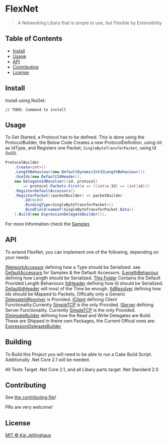 

# FlexNet

> A Networking Libary that is simple to use, but Flexible by Extensibility

## Table of Contents

- [Install](#install)
- [Usage](#usage)
- [API](#api)
- [Contributing](#contributing)
- [License](#license)

## Install
Install using NuGet:

```
// TODO: Command to install
```

## Usage
To Get Started, a Protocol has to be defined.
This is done using the ProtocolBuilder, the Below Code Creates a new ProtocolDefinition, using int as IdType, and Registers one Packet, `SingleByteTransferPacket`, using Id 0x00.
```c#
ProtocolBuilder
    .Create<int>()
    .LengthBehaviour(new DefaultDynamicInt32LengthBehaviour())
    .UseIds(new DefaultIdHeader(), 
    new DelegateIdResolver((id, protocol) 
        => protocol.Packets.First(x => ((int)x.Id) == (int)id)))
    .RegisterDefaultAccessors()
    .RegisterPacket((packetBuilder) => packetBuilder
        .Id(0x00)
        .BindingType<SingleByteTransferPacket>()
        .BindField(nameof(SingleByteTransferPacket.Data))
    ).Build(new ExpressionDelegateBuilder());
```

For more Information check the [Samples](./Samples/)

## API
To extend FlexNet, you can implement one of the following, depending on your needs:

[INetworkAccessor](./FlexNet.Core/INetworkAccessor.cs) defining how a Type should be Serialized. see [DefaultAccessors](./FlexNet.Core.DefaultAccessors) for Samples & the Default Accessors.
[ILengthBehaviour](./FlexNet.Core/ILengthBehaviour.cs) defining how Length should be Serialized. [This Folder](./FlexNet.Core/LengthBehaviours) Contains the Default Provided Length Behaviours
[IIdHeader](./FlexNet.Core/IIdHeader.cs) defining how Id should be Serialized. [DefaultIdHeader](./FlexNet.Core/DefaultIdHeader.cs) will most of the Time be enough.
[IIdResolver](./FlexNet.Core/IIdResolver.cs) defining how Ids should be Mapped to Packets, Offically only a Generic [DelegateIdResolver](./FlexNet.Core/DelegateIdResolver.cs) is Provided.
[IClient](./FlexNet.Core/IClient.cs) defining Client Functionality.Currently [SimpleTCP](./Templates/SimpleTCP/TcpClient.cs) is the only Provided.
[IServer](./FlexNet.Core/IServer.cs) defining Server Functionality. Currently [SimpleTCP](./Templates/SimpleTCP/TcpServer.cs) is the only Provided.
[IDelegateBuilder](./FlexNet.Core/IDelegateBuilder.cs) defining how the Read and Write Delegates are Build. These are Shipped in theire own Packages, the Current Offical ones are:
    [ExpressionDelegateBuilder](./Builders/ExpressionDelegateBuilder)


## Building
To Build this Project you will need to be able to run a Cake Build Script.
Additionally .Net Core 2.1 will be needed.

All Tests Target .Net Core 2.1, and all Libary parts target .Net Standard 2.0

## Contributing

See [the contributing file](CONTRIBUTING.md)!

PRs are very welcome!

## License

[MIT © Kai Jellinghaus](./LICENSE)
